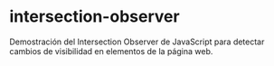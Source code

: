 # intersection-observer
Demostración del Intersection Observer de JavaScript para detectar cambios de visibilidad en elementos de la página web.
